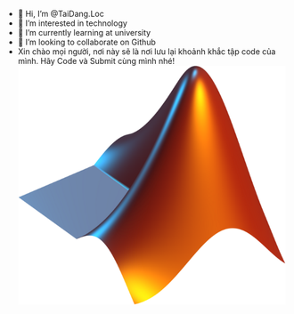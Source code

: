 - 👋 Hi, I’m @TaiDang.Loc
- 👀 I’m interested in technology
- 🌱 I’m currently learning at university
- 💞️ I’m looking to collaborate on Github
- Xin chào mọi người, nơi này sẽ là nơi lưu lại khoảnh khắc tập code của mình. Hãy Code và Submit cùng mình nhé!
![IMAGE](https://github.com/TaiLoc078/Seft_Study_Matlab/blob/main/Matlab_Logo.png)
